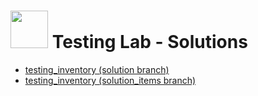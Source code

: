 # <img src="https://cloud.githubusercontent.com/assets/7833470/10899314/63829980-8188-11e5-8cdd-4ded5bcb6e36.png" height="60"> Testing Lab - Solutions

* <a href="https://github.com/sf-wdi-24/testing_inventory/tree/solution" target="_blank">testing_inventory (solution branch)</a>
* <a href="https://github.com/sf-wdi-24/testing_inventory/tree/solution_items" target="_blank">testing_inventory (solution_items branch)</a>
